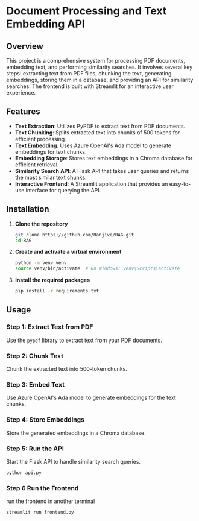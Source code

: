 # Document Processing and Text Embedding API

## Overview

This project is a comprehensive system for processing PDF documents, embedding text, and performing similarity searches. It involves several key steps: extracting text from PDF files, chunking the text, generating embeddings, storing them in a database, and providing an API for similarity searches. The frontend is built with Streamlit for an interactive user experience.

## Features

- **Text Extraction**: Utilizes PyPDF to extract text from PDF documents.
- **Text Chunking**: Splits extracted text into chunks of 500 tokens for efficient processing.
- **Text Embedding**: Uses Azure OpenAI's Ada model to generate embeddings for text chunks.
- **Embedding Storage**: Stores text embeddings in a Chroma database for efficient retrieval.
- **Similarity Search API**: A Flask API that takes user queries and returns the most similar text chunks.
- **Interactive Frontend**: A Streamlit application that provides an easy-to-use interface for querying the API.

## Installation

1. **Clone the repository**
    ```bash
    git clone https://github.com/Ranjive/RAG.git
    cd RAG
    ```

2. **Create and activate a virtual environment**
    ```bash
    python -m venv venv
    source venv/bin/activate  # On Windows: venv\Scripts\activate
    ```

3. **Install the required packages**
    ```bash
    pip install -r requirements.txt
    ```

## Usage

### Step 1: Extract Text from PDF
Use the `pypdf` library to extract text from your PDF documents.

### Step 2: Chunk Text
Chunk the extracted text into 500-token chunks.

### Step 3: Embed Text
Use Azure OpenAI's Ada model to generate embeddings for the text chunks.

### Step 4: Store Embeddings
Store the generated embeddings in a Chroma database.

### Step 5: Run the API
Start the Flask API to handle similarity search queries.
```bash
python api.py
```

### Step 6 Run the Frontend
run the frontend in another terminal
```bash
streamlit run frontend.py


